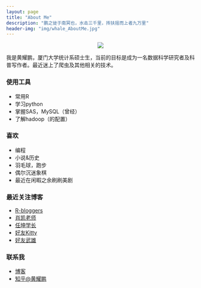 ```yaml
---
layout: page
title: "About Me"
description: "鹏之徙于南冥也，水击三千里，抟扶摇而上者九万里"
header-img: "img/whale_AboutMe.jpg"
---
```


<center>
    <p><img src="https://raw.githubusercontent.com/yphuang/yphuang.github.io/master/img/about-me.png" align="center"></p>
</center>

我是黄耀鹏，厦门大学统计系硕士生，当前的目标是成为一名数据科学研究者及科普写作者。最近迷上了爬虫及其他相关的技术。

### 使用工具


- 常用R
- 学习python
- 掌握SAS，MySQL（曾经）
- 了解hadoop（的配置）


### 喜欢


- 编程
- 小说&历史
- 羽毛球，跑步
- 偶尔沉迷象棋
- 最近在闲暇之余刷刷美剧


### 最近关注博客

- [R-bloggers](http://www.r-bloggers.com/)
- [肖凯老师](http://xccds1977.blogspot.jp/)
- [任坤学长](http://renkun.me/)
- [好友Kitty](http://norris-niu.github.io/)
- [好友武雄](http://fibears.top/)


### 联系我

- [博客](http://yphuang.github.io/about/)
- [知乎@黄耀鹏](https://www.zhihu.com/people/brightbirdhuang)







